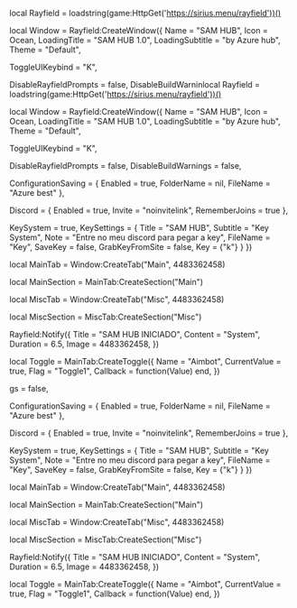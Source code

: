 local Rayfield = loadstring(game:HttpGet('https://sirius.menu/rayfield'))()

local Window = Rayfield:CreateWindow({
   Name = "SAM HUB",
   Icon = Ocean,
   LoadingTitle = "SAM HUB 1.0",
   LoadingSubtitle = "by Azure hub",
   Theme = "Default",

   ToggleUIKeybind = "K",

   DisableRayfieldPrompts = false,
   DisableBuildWarninlocal Rayfield = loadstring(game:HttpGet('https://sirius.menu/rayfield'))()

local Window = Rayfield:CreateWindow({
   Name = "SAM HUB",
   Icon = Ocean,
   LoadingTitle = "SAM HUB 1.0",
   LoadingSubtitle = "by Azure hub",
   Theme = "Default",

   ToggleUIKeybind = "K",

   DisableRayfieldPrompts = false,
   DisableBuildWarnings = false,

   ConfigurationSaving = {
      Enabled = true,
      FolderName = nil,
      FileName = "Azure best"
   },

   Discord = {
      Enabled = true,
      Invite = "noinvitelink",
      RememberJoins = true
   },

   KeySystem = true,
   KeySettings = {
      Title = "SAM HUB",
      Subtitle = "Key System",
      Note = "Entre no meu discord para pegar a key",
      FileName = "Key",
      SaveKey = false,
      GrabKeyFromSite = false,
      Key = {"k"}
   }
})

local MainTab = Window:CreateTab("Main", 4483362458)

local MainSection = MainTab:CreateSection("Main")

local MiscTab = Window:CreateTab("Misc", 4483362458)

local MiscSection = MiscTab:CreateSection("Misc")


Rayfield:Notify({
   Title = "SAM HUB INICIADO",
   Content = "System",
   Duration = 6.5,
   Image = 4483362458,
})


local Toggle = MainTab:CreateToggle({
   Name = "Aimbot",
   CurrentValue = true,
   Flag = "Toggle1",
   Callback = function(Value)
   end,
})

gs = false,

   ConfigurationSaving = {
      Enabled = true,
      FolderName = nil,
      FileName = "Azure best"
   },

   Discord = {
      Enabled = true,
      Invite = "noinvitelink",
      RememberJoins = true
   },

   KeySystem = true,
   KeySettings = {
      Title = "SAM HUB",
      Subtitle = "Key System",
      Note = "Entre no meu discord para pegar a key",
      FileName = "Key",
      SaveKey = false,
      GrabKeyFromSite = false,
      Key = {"k"}
   }
})

local MainTab = Window:CreateTab("Main", 4483362458)

local MainSection = MainTab:CreateSection("Main")

local MiscTab = Window:CreateTab("Misc", 4483362458)

local MiscSection = MiscTab:CreateSection("Misc")


Rayfield:Notify({
   Title = "SAM HUB INICIADO",
   Content = "System",
   Duration = 6.5,
   Image = 4483362458,
})


local Toggle = MainTab:CreateToggle({
   Name = "Aimbot",
   CurrentValue = true,
   Flag = "Toggle1",
   Callback = function(Value)
   end,
})

